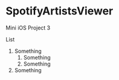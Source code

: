 # SpotifyArtistsViewer
Mini iOS Project 3

List
1. Something
   1. Something
   2. Something
2. Something
